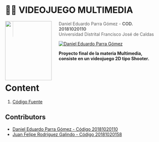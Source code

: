 # 🐱‍💻  **VIDEOJUEGO MULTIMEDIA**

<img src="https://seeklogo.com/images/U/Universidad_distrital_Francisco_Jose_de_Caldas-logo-D1988258C8-seeklogo.com.png" align="left"  width="150px" height="192px"/>
<img align="left" width="0" height="192px" hspace="10"/>



> Daniel Eduardo Parra Gómez  - **COD. 20181020110**
> <br>
> Universidad Distrital Francisco José de Caldas


[![Daniel Eduardo Parra Gómez](https://img.shields.io/badge/Dannyngve5-github-br?style=flat-square)](https://github.com/Dannyngve5)


**Proyecto final de la materia Multimedia, consiste en un videojuego 2D tipo Shooter.**

<br>

# Content

1. [Código Fuente][2]


## Contributors

- [Daniel Eduardo Parra Gómez - Código 20181020110][1]
- [Juan Felipe Rodríguez Galindo - Código 20181020158][3]

[1]:https://github.com/Dannyngve5
[2]:https://github.com/Dannyngve5/Videojuego_multimedia/tree/main/Codigo_fuente
[3]:https://github.com/Juferoga
